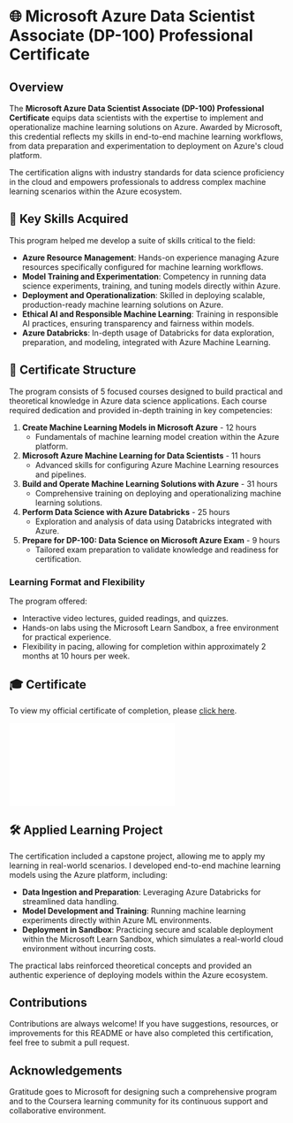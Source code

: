 # 🌐 Microsoft Azure Data Scientist Associate (DP-100) Professional Certificate

## Overview

The **Microsoft Azure Data Scientist Associate (DP-100) Professional Certificate** equips data scientists with the expertise to implement and operationalize machine learning solutions on Azure. Awarded by Microsoft, this credential reflects my skills in end-to-end machine learning workflows, from data preparation and experimentation to deployment on Azure's cloud platform.

The certification aligns with industry standards for data science proficiency in the cloud and empowers professionals to address complex machine learning scenarios within the Azure ecosystem.

## 🚀 Key Skills Acquired

This program helped me develop a suite of skills critical to the field:

- **Azure Resource Management**: Hands-on experience managing Azure resources specifically configured for machine learning workflows.
- **Model Training and Experimentation**: Competency in running data science experiments, training, and tuning models directly within Azure.
- **Deployment and Operationalization**: Skilled in deploying scalable, production-ready machine learning solutions on Azure.
- **Ethical AI and Responsible Machine Learning**: Training in responsible AI practices, ensuring transparency and fairness within models.
- **Azure Databricks**: In-depth usage of Databricks for data exploration, preparation, and modeling, integrated with Azure Machine Learning.

## 📜 Certificate Structure

The program consists of 5 focused courses designed to build practical and theoretical knowledge in Azure data science applications. Each course required dedication and provided in-depth training in key competencies:

1. **Create Machine Learning Models in Microsoft Azure** - 12 hours
   - Fundamentals of machine learning model creation within the Azure platform.
2. **Microsoft Azure Machine Learning for Data Scientists** - 11 hours
   - Advanced skills for configuring Azure Machine Learning resources and pipelines.
3. **Build and Operate Machine Learning Solutions with Azure** - 31 hours
   - Comprehensive training on deploying and operationalizing machine learning solutions.
4. **Perform Data Science with Azure Databricks** - 25 hours
   - Exploration and analysis of data using Databricks integrated with Azure.
5. **Prepare for DP-100: Data Science on Microsoft Azure Exam** - 9 hours
   - Tailored exam preparation to validate knowledge and readiness for certification.

### Learning Format and Flexibility

The program offered:

- Interactive video lectures, guided readings, and quizzes.
- Hands-on labs using the Microsoft Learn Sandbox, a free environment for practical experience.
- Flexibility in pacing, allowing for completion within approximately 2 months at 10 hours per week.

## 🎓 Certificate

To view my official certificate of completion, please [click here](https://github.com/firatozen/Microsoft-Azure-Data-Scientist-Associate-DP-100-Specialization/blob/a64dbe4d64fad3fdc5c931a14a689ce8a8119bda/Microsoft%20Azure%20Data%20Scientist%20Associate%20(DP-100)%20Specialization/Certificate.pdf).

![Certificate](Certificate.pdf)

## 🛠 Applied Learning Project

The certification included a capstone project, allowing me to apply my learning in real-world scenarios. I developed end-to-end machine learning models using the Azure platform, including:

- **Data Ingestion and Preparation**: Leveraging Azure Databricks for streamlined data handling.
- **Model Development and Training**: Running machine learning experiments directly within Azure ML environments.
- **Deployment in Sandbox**: Practicing secure and scalable deployment within the Microsoft Learn Sandbox, which simulates a real-world cloud environment without incurring costs.

The practical labs reinforced theoretical concepts and provided an authentic experience of deploying models within the Azure ecosystem.

## Contributions

Contributions are always welcome! If you have suggestions, resources, or improvements for this README or have also completed this certification, feel free to submit a pull request.

## Acknowledgements

Gratitude goes to Microsoft for designing such a comprehensive program and to the Coursera learning community for its continuous support and collaborative environment.

